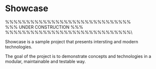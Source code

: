 # Showcase

%%%%%%%%%%%%%%%%%%%%%%%%%%%%%%\
%%%   UNDER CONSTRUCTION   %%%\
%%%%%%%%%%%%%%%%%%%%%%%%%%%%%%\


Showcase is a sample project that presents intersting and modern technologies.

The goal of the project is to demonstrate concepts and technologies in a modular, maintainable and testable way.

